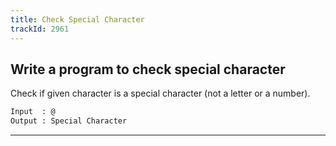 ```yaml
---
title: Check Special Character
trackId: 2961
---
```


## Write a program to check special character

Check if given character is a special character (not a letter or a number).

```txt
Input  : @
Output : Special Character
```

---
